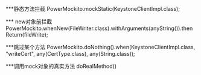 ***静态方法拦截
PowerMockito.mockStatic(KeystoneClientImpl.class);



*** new对象前拦截  
PowerMockito.whenNew(FileWriter.class).withArguments(anyString()).thenReturn(fileWrite);
   
      

***跳过某个方法
PowerMockito.doNothing().when(KeystoneClientImpl.class, "writeCert", any(CertType.class), any(String.class));


***调用mock对象的真实方法
doRealMethod()
